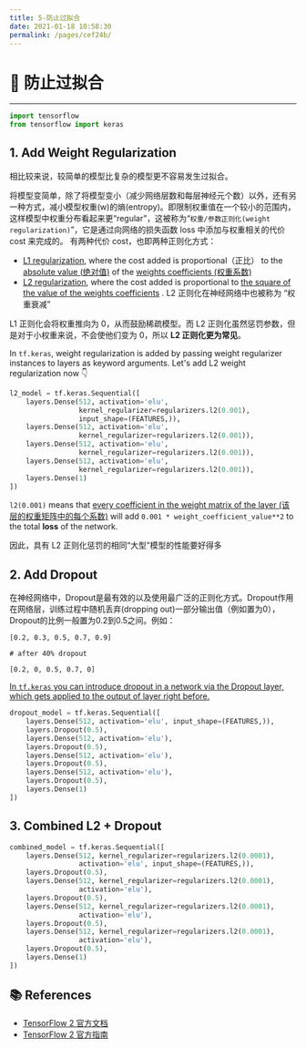 ```yaml
---
title: 5-防止过拟合
date: 2021-01-18 10:58:30
permalink: /pages/cef24b/
---
```

# 🍚 防止过拟合

---

```python
import tensorflow
from tensorflow import keras
```

## 1. Add Weight Regularization

相比较来说，较简单的模型比复杂的模型更不容易发生过拟合。

将模型变简单，除了将模型变小（减少网络层数和每层神经元个数）以外，还有另一种方式，减小模型权重(w)的熵(entropy)。即限制权重值在一个较小的范围内，这样模型中权重分布看起来更“regular”，这被称为“`权重/参数正则化(weight regularization)`”，它是通过向网络的损失函数 loss 中添加与权重相关的代价 cost 来完成的。 有两种代价 cost，也即两种正则化方式：

- [L1 regularization](https://developers.google.cn/machine-learning/glossary/?hl=zh_cn#L1_regularization), where the cost added is proportional（正比） to the <u>absolute value (绝对值)</u> of the <u>weights coefficients (权重系数)</u>
- [L2 regularization](https://developers.google.cn/machine-learning/glossary/?hl=zh_cn#L2_regularization), where the cost added is proportional to <u>the square of the value of the weights coefficients</u> .  L2 正则化在神经网络中也被称为 “权重衰减”

L1 正则化会将权重推向为 0，从而鼓励稀疏模型。而 L2 正则化虽然惩罚参数，但是对于小权重来说，不会使他们变为 0，所以 **L2 正则化更为常见**。

In `tf.keras`, weight regularization is added by passing weight regularizer instances to layers as keyword arguments. Let's add L2 weight regularization now 👇

```python
l2_model = tf.keras.Sequential([
    layers.Dense(512, activation='elu',
                 kernel_regularizer=regularizers.l2(0.001),
                 input_shape=(FEATURES,)),
    layers.Dense(512, activation='elu',
                 kernel_regularizer=regularizers.l2(0.001)),
    layers.Dense(512, activation='elu',
                 kernel_regularizer=regularizers.l2(0.001)),
    layers.Dense(512, activation='elu',
                 kernel_regularizer=regularizers.l2(0.001)),
    layers.Dense(1)
])
```

`l2(0.001)` means that <u>every coefficient in the weight matrix of the layer (该层的权重矩阵中的每个系数)</u> will add `0.001 * weight_coefficient_value**2` to the total **loss** of the network.

因此，具有 L2 正则化惩罚的相同“大型”模型的性能要好得多

## 2. Add Dropout

在神经网络中，Dropout是最有效的以及使用最广泛的正则化方式。Dropout作用在网络层，训练过程中随机丢弃(dropping out)一部分输出值（例如置为0），Dropout的比例一般置为0.2到0.5之间。例如：

```
[0.2, 0.3, 0.5, 0.7, 0.9]

# after 40% dropout

[0.2, 0, 0.5, 0.7, 0]
```

<u>In [`tf.keras`](https://tensorflow.google.cn/api_docs/python/tf/keras?hl=zh_cn) you can introduce dropout in a network via the Dropout layer, which gets applied to the output of layer right before.</u>

```python
dropout_model = tf.keras.Sequential([
    layers.Dense(512, activation='elu', input_shape=(FEATURES,)),
    layers.Dropout(0.5),
    layers.Dense(512, activation='elu'),
    layers.Dropout(0.5),
    layers.Dense(512, activation='elu'),
    layers.Dropout(0.5),
    layers.Dense(512, activation='elu'),
    layers.Dropout(0.5),
    layers.Dense(1)
])
```

## 3. Combined L2 + Dropout

```python
combined_model = tf.keras.Sequential([
    layers.Dense(512, kernel_regularizer=regularizers.l2(0.0001),
                 activation='elu', input_shape=(FEATURES,)),
    layers.Dropout(0.5),
    layers.Dense(512, kernel_regularizer=regularizers.l2(0.0001),
                 activation='elu'),
    layers.Dropout(0.5),
    layers.Dense(512, kernel_regularizer=regularizers.l2(0.0001),
                 activation='elu'),
    layers.Dropout(0.5),
    layers.Dense(512, kernel_regularizer=regularizers.l2(0.0001),
                 activation='elu'),
    layers.Dropout(0.5),
    layers.Dense(1)
])
```



## 📚 References

- [TensorFlow 2 官方文档](https://tensorflow.google.cn/tutorials/keras/classification?hl=zh_cn)
- [TensorFlow 2 官方指南](https://tensorflow.google.cn/guide/tensor?hl=zh_cn#%E6%93%8D%E4%BD%9C%E5%BD%A2%E7%8A%B6)